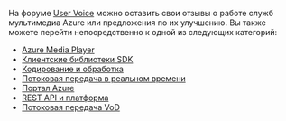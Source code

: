 На форуме [User Voice](http://go.microsoft.com/fwlink/?linkid=698785&clcid=0x409) можно оставить свои отзывы о работе служб мультимедиа Azure или предложения по их улучшению. Вы также можете перейти непосредственно к одной из следующих категорий:

- [Azure Media Player](https://feedback.azure.com/forums/169396-media-services/category/109320-azure-media-player/)
- [Клиентские библиотеки SDK](https://feedback.azure.com/forums/169396-media-services/category/144435-client-sdks/)
- [Кодирование и обработка](https://feedback.azure.com/forums/169396-media-services/category/144411-encoding-and-processing/)
- [Потоковая передача в реальном времени](https://feedback.azure.com/forums/169396-media-services/category/144414-live-streaming/)
- [Портал Azure](https://feedback.azure.com/forums/169396-media-services/category/144432-portal/)
- [REST API и платформа](https://feedback.azure.com/forums/169396-media-services/category/144423-rest-api-and-platform/)
- [Потоковая передача VoD](https://feedback.azure.com/forums/169396-media-services/category/144429-vod-streaming/)

<!---HONumber=AcomDC_0128_2016-->